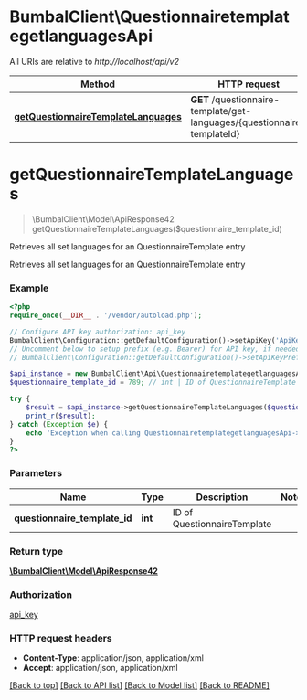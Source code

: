 # BumbalClient\QuestionnairetemplategetlanguagesApi

All URIs are relative to *http://localhost/api/v2*

Method | HTTP request | Description
------------- | ------------- | -------------
[**getQuestionnaireTemplateLanguages**](QuestionnairetemplategetlanguagesApi.md#getQuestionnaireTemplateLanguages) | **GET** /questionnaire-template/get-languages/{questionnaire-templateId} | Retrieves all set languages for an QuestionnaireTemplate entry


# **getQuestionnaireTemplateLanguages**
> \BumbalClient\Model\ApiResponse42 getQuestionnaireTemplateLanguages($questionnaire_template_id)

Retrieves all set languages for an QuestionnaireTemplate entry

Retrieves all set languages for an QuestionnaireTemplate entry

### Example
```php
<?php
require_once(__DIR__ . '/vendor/autoload.php');

// Configure API key authorization: api_key
BumbalClient\Configuration::getDefaultConfiguration()->setApiKey('ApiKey', 'YOUR_API_KEY');
// Uncomment below to setup prefix (e.g. Bearer) for API key, if needed
// BumbalClient\Configuration::getDefaultConfiguration()->setApiKeyPrefix('ApiKey', 'Bearer');

$api_instance = new BumbalClient\Api\QuestionnairetemplategetlanguagesApi();
$questionnaire_template_id = 789; // int | ID of QuestionnaireTemplate

try {
    $result = $api_instance->getQuestionnaireTemplateLanguages($questionnaire_template_id);
    print_r($result);
} catch (Exception $e) {
    echo 'Exception when calling QuestionnairetemplategetlanguagesApi->getQuestionnaireTemplateLanguages: ', $e->getMessage(), PHP_EOL;
}
?>
```

### Parameters

Name | Type | Description  | Notes
------------- | ------------- | ------------- | -------------
 **questionnaire_template_id** | **int**| ID of QuestionnaireTemplate |

### Return type

[**\BumbalClient\Model\ApiResponse42**](../Model/ApiResponse42.md)

### Authorization

[api_key](../../README.md#api_key)

### HTTP request headers

 - **Content-Type**: application/json, application/xml
 - **Accept**: application/json, application/xml

[[Back to top]](#) [[Back to API list]](../../README.md#documentation-for-api-endpoints) [[Back to Model list]](../../README.md#documentation-for-models) [[Back to README]](../../README.md)

